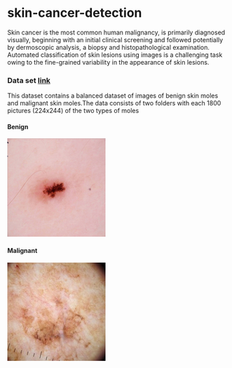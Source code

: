 # skin-cancer-detection

Skin cancer is the most common human malignancy, is primarily diagnosed visually, beginning with an initial clinical screening and followed potentially by dermoscopic analysis, a biopsy and histopathological examination. Automated classification of skin lesions using images is a challenging task owing to the fine-grained variability in the appearance of skin lesions.

### Data set [link](https://www.kaggle.com/fanconic/skin-cancer-malignant-vs-benign)

This dataset contains a balanced dataset of images of benign skin moles and malignant skin moles.The data consists of two folders with each 1800 pictures (224x244) of the two types of moles

#### Benign

![benign](data/test/benign/1.jpg)

#### Malignant

![malignant](data/test/malignant/1.jpg)

